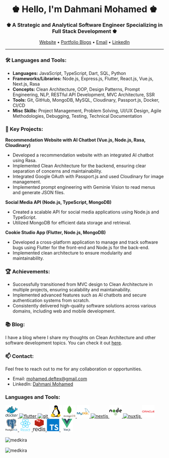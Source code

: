 <h1 align="center">♚ Hello, I'm Dahmani Mohamed ♚</h1>
<h3 align="center">♚ A Strategic and Analytical Software Engineer Specializing in Full Stack Development ♚</h3>


<p align="center">
  <a href="https://totaltechtn.com">Website</a> •
  <a href="https://dehmani-mohamed.vercel.app/blogs">Portfolio Blogs</a> •
  <a href="mailto:mohamed.deftex@gmail.com">Email</a> •
  <a href="https://www.linkedin.com/in/mohamed-dahmani-64574a266/">LinkedIn</a>
</p>

---

### 🛠️ Languages and Tools:
- **Languages:** JavaScript, TypeScript, Dart, SQL, Python
- **Frameworks/Libraries:** Node.js, Express.js, Flutter, React.js, Vue.js, Next.js, Rasa
- **Concepts:** Clean Architecture, OOP, Design Patterns, Prompt Engineering, NLP, RESTful API Development, MVC Architecture, SSR
- **Tools:** Git, GitHub, MongoDB, MySQL, Cloudinary, Passport.js, Docker, CI/CD
- **Misc Skills:** Project Management, Problem Solving, UI/UX Design, Agile Methodologies, Debugging, Testing, Technical Documentation

### 🚀 Key Projects:
   **Recommendation Website with AI Chatbot (Vue.js, Node.js, Rasa, Cloudinary)**
   - Developed a recommendation website with an integrated AI chatbot using Rasa.
   - Implemented Clean Architecture for the backend, ensuring clear separation of concerns and maintainability.
   - Integrated Google OAuth with Passport.js and used Cloudinary for image management.
   - Implemented prompt engineering with Geminie Vision to read menus and generate JSON files.

   **Social Media API (Node.js, TypeScript, MongoDB)**
   - Created a scalable API for social media applications using Node.js and TypeScript.
   - Utilized MongoDB for efficient data storage and retrieval.
     
   **Cookie Studio App (Flutter, Node.js, MongoDB)**
   - Developed a cross-platform application to manage and track software bugs using Flutter for the front-end and Node.js for the back-end.
   - Implemented clean architecture to ensure modularity and maintainability.
 


### 🏆 Achievements:
- Successfully transitioned from MVC design to Clean Architecture in multiple projects, ensuring scalability and maintainability.
- Implemented advanced features such as AI chatbots and secure authentication systems from scratch.
- Consistently delivered high-quality software solutions across various domains, including web and mobile development.

### 📚 Blog:
I have a blog where I share my thoughts on Clean Architecture and other software development topics. You can check it out [here](https://dehmani-mohamed.vercel.app/blogs).

### 📫 Contact:
Feel free to reach out to me for any collaboration or opportunities.
- Email: mohamed.deftex@gmail.com
- LinkedIn: [Dahmani Mohamed](https://www.linkedin.com/in/dahmani-mohamed/)
<h3 align="left">Languages and Tools:</h3>
<p align="left"> <a href="https://www.docker.com/" target="_blank" rel="noreferrer"> <img src="https://raw.githubusercontent.com/devicons/devicon/master/icons/docker/docker-original-wordmark.svg" alt="docker" width="40" height="40"/> </a> <a href="https://flutter.dev" target="_blank" rel="noreferrer"> <img src="https://www.vectorlogo.zone/logos/flutterio/flutterio-icon.svg" alt="flutter" width="40" height="40"/> </a> <a href="https://git-scm.com/" target="_blank" rel="noreferrer"> <img src="https://www.vectorlogo.zone/logos/git-scm/git-scm-icon.svg" alt="git" width="40" height="40"/> </a> <a href="https://www.linux.org/" target="_blank" rel="noreferrer"> <img src="https://raw.githubusercontent.com/devicons/devicon/master/icons/linux/linux-original.svg" alt="linux" width="40" height="40"/> </a> <a href="https://www.mongodb.com/" target="_blank" rel="noreferrer"> <img src="https://raw.githubusercontent.com/devicons/devicon/master/icons/mongodb/mongodb-original-wordmark.svg" alt="mongodb" width="40" height="40"/> </a> <a href="https://www.mysql.com/" target="_blank" rel="noreferrer"> <img src="https://raw.githubusercontent.com/devicons/devicon/master/icons/mysql/mysql-original-wordmark.svg" alt="mysql" width="40" height="40"/> </a> <a href="https://nextjs.org/" target="_blank" rel="noreferrer"> <img src="https://cdn.worldvectorlogo.com/logos/nextjs-2.svg" alt="nextjs" width="40" height="40"/> </a> <a href="https://nodejs.org" target="_blank" rel="noreferrer"> <img src="https://raw.githubusercontent.com/devicons/devicon/master/icons/nodejs/nodejs-original-wordmark.svg" alt="nodejs" width="40" height="40"/> </a> <a href="https://nuxtjs.org/" target="_blank" rel="noreferrer"> <img src="https://www.vectorlogo.zone/logos/nuxtjs/nuxtjs-icon.svg" alt="nuxtjs" width="40" height="40"/> </a> <a href="https://www.oracle.com/" target="_blank" rel="noreferrer"> <img src="https://raw.githubusercontent.com/devicons/devicon/master/icons/oracle/oracle-original.svg" alt="oracle" width="40" height="40"/> </a> <a href="https://www.postgresql.org" target="_blank" rel="noreferrer"> <img src="https://raw.githubusercontent.com/devicons/devicon/master/icons/postgresql/postgresql-original-wordmark.svg" alt="postgresql" width="40" height="40"/> </a> <a href="https://reactjs.org/" target="_blank" rel="noreferrer"> <img src="https://raw.githubusercontent.com/devicons/devicon/master/icons/react/react-original-wordmark.svg" alt="react" width="40" height="40"/> </a> <a href="https://redis.io" target="_blank" rel="noreferrer"> <img src="https://raw.githubusercontent.com/devicons/devicon/master/icons/redis/redis-original-wordmark.svg" alt="redis" width="40" height="40"/> </a> <a href="https://www.typescriptlang.org/" target="_blank" rel="noreferrer"> <img src="https://raw.githubusercontent.com/devicons/devicon/master/icons/typescript/typescript-original.svg" alt="typescript" width="40" height="40"/> </a> <a href="https://vuejs.org/" target="_blank" rel="noreferrer"> <img src="https://raw.githubusercontent.com/devicons/devicon/master/icons/vuejs/vuejs-original-wordmark.svg" alt="vuejs" width="40" height="40"/> </a> </p>

<p><img align="center" src="https://github-readme-stats.vercel.app/api/top-langs?username=medkira&show_icons=true&locale=en&layout=compact" alt="medkira" /></p>

<p><img align="center" src="https://github-readme-streak-stats.herokuapp.com/?user=medkira&" alt="medkira" /></p>

